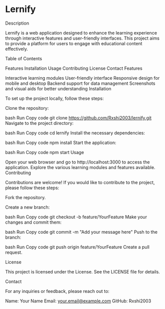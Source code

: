 # Lernify
Description

Lernify is a web application designed to enhance the learning experience through interactive features and user-friendly interfaces. This project aims to provide a platform for users to engage with educational content effectively.

Table of Contents

Features
Installation
Usage
Contributing
License
Contact
Features

Interactive learning modules
User-friendly interface
Responsive design for mobile and desktop
Backend support for data management
Screenshots and visual aids for better understanding
Installation

To set up the project locally, follow these steps:

Clone the repository:

bash
Run
Copy code
git clone https://github.com/Rxshi2003/lernify.git
Navigate to the project directory:

bash
Run
Copy code
cd lernify
Install the necessary dependencies:

bash
Run
Copy code
npm install
Start the application:

bash
Run
Copy code
npm start
Usage

Open your web browser and go to http://localhost:3000 to access the application.
Explore the various learning modules and features available.
Contributing

Contributions are welcome! If you would like to contribute to the project, please follow these steps:

Fork the repository.

Create a new branch:

bash
Run
Copy code
git checkout -b feature/YourFeature
Make your changes and commit them:

bash
Run
Copy code
git commit -m "Add your message here"
Push to the branch:

bash
Run
Copy code
git push origin feature/YourFeature
Create a pull request.

License

This project is licensed under the License. See the LICENSE file for details.

Contact

For any inquiries or feedback, please reach out to:

Name: Your Name
Email: your.email@example.com
GitHub: Rxshi2003
